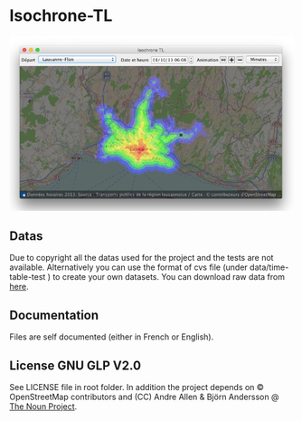 # Isochrone-TL
![](data/images/example.png?raw=true "Running example on Mac")

## Datas
Due to copyright all the datas used for the project and the tests are not available. Alternatively you can use the format of cvs file (under data/time-table-test ) to create your own datasets. You can download raw data from [here](http://gtfs.geops.ch).

## Documentation
Files are self documented (either in French or English). 

## License GNU GLP V2.0
See LICENSE file in root folder. In addition the project depends on © OpenStreetMap contributors and (CC) Andre Allen & Björn Andersson @ [The Noun Project](http://thenounproject.com).